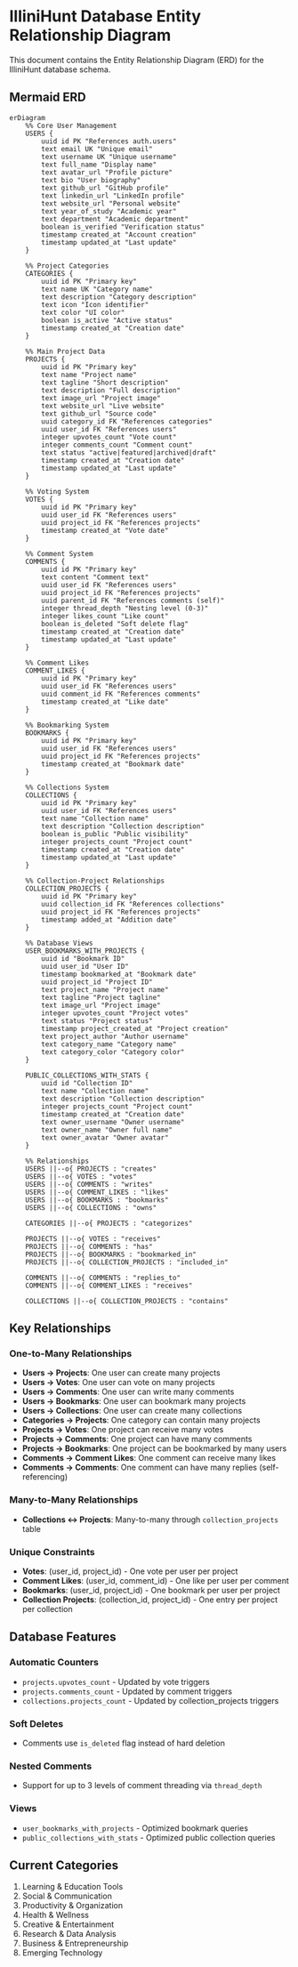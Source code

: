 # IlliniHunt Database Entity Relationship Diagram

This document contains the Entity Relationship Diagram (ERD) for the IlliniHunt database schema.

## Mermaid ERD

```mermaid
erDiagram
    %% Core User Management
    USERS {
        uuid id PK "References auth.users"
        text email UK "Unique email"
        text username UK "Unique username"
        text full_name "Display name"
        text avatar_url "Profile picture"
        text bio "User biography"
        text github_url "GitHub profile"
        text linkedin_url "LinkedIn profile"
        text website_url "Personal website"
        text year_of_study "Academic year"
        text department "Academic department"
        boolean is_verified "Verification status"
        timestamp created_at "Account creation"
        timestamp updated_at "Last update"
    }

    %% Project Categories
    CATEGORIES {
        uuid id PK "Primary key"
        text name UK "Category name"
        text description "Category description"
        text icon "Icon identifier"
        text color "UI color"
        boolean is_active "Active status"
        timestamp created_at "Creation date"
    }

    %% Main Project Data
    PROJECTS {
        uuid id PK "Primary key"
        text name "Project name"
        text tagline "Short description"
        text description "Full description"
        text image_url "Project image"
        text website_url "Live website"
        text github_url "Source code"
        uuid category_id FK "References categories"
        uuid user_id FK "References users"
        integer upvotes_count "Vote count"
        integer comments_count "Comment count"
        text status "active|featured|archived|draft"
        timestamp created_at "Creation date"
        timestamp updated_at "Last update"
    }

    %% Voting System
    VOTES {
        uuid id PK "Primary key"
        uuid user_id FK "References users"
        uuid project_id FK "References projects"
        timestamp created_at "Vote date"
    }

    %% Comment System
    COMMENTS {
        uuid id PK "Primary key"
        text content "Comment text"
        uuid user_id FK "References users"
        uuid project_id FK "References projects"
        uuid parent_id FK "References comments (self)"
        integer thread_depth "Nesting level (0-3)"
        integer likes_count "Like count"
        boolean is_deleted "Soft delete flag"
        timestamp created_at "Creation date"
        timestamp updated_at "Last update"
    }

    %% Comment Likes
    COMMENT_LIKES {
        uuid id PK "Primary key"
        uuid user_id FK "References users"
        uuid comment_id FK "References comments"
        timestamp created_at "Like date"
    }

    %% Bookmarking System
    BOOKMARKS {
        uuid id PK "Primary key"
        uuid user_id FK "References users"
        uuid project_id FK "References projects"
        timestamp created_at "Bookmark date"
    }

    %% Collections System
    COLLECTIONS {
        uuid id PK "Primary key"
        uuid user_id FK "References users"
        text name "Collection name"
        text description "Collection description"
        boolean is_public "Public visibility"
        integer projects_count "Project count"
        timestamp created_at "Creation date"
        timestamp updated_at "Last update"
    }

    %% Collection-Project Relationships
    COLLECTION_PROJECTS {
        uuid id PK "Primary key"
        uuid collection_id FK "References collections"
        uuid project_id FK "References projects"
        timestamp added_at "Addition date"
    }

    %% Database Views
    USER_BOOKMARKS_WITH_PROJECTS {
        uuid id "Bookmark ID"
        uuid user_id "User ID"
        timestamp bookmarked_at "Bookmark date"
        uuid project_id "Project ID"
        text project_name "Project name"
        text tagline "Project tagline"
        text image_url "Project image"
        integer upvotes_count "Project votes"
        text status "Project status"
        timestamp project_created_at "Project creation"
        text project_author "Author username"
        text category_name "Category name"
        text category_color "Category color"
    }

    PUBLIC_COLLECTIONS_WITH_STATS {
        uuid id "Collection ID"
        text name "Collection name"
        text description "Collection description"
        integer projects_count "Project count"
        timestamp created_at "Creation date"
        text owner_username "Owner username"
        text owner_name "Owner full name"
        text owner_avatar "Owner avatar"
    }

    %% Relationships
    USERS ||--o{ PROJECTS : "creates"
    USERS ||--o{ VOTES : "votes"
    USERS ||--o{ COMMENTS : "writes"
    USERS ||--o{ COMMENT_LIKES : "likes"
    USERS ||--o{ BOOKMARKS : "bookmarks"
    USERS ||--o{ COLLECTIONS : "owns"

    CATEGORIES ||--o{ PROJECTS : "categorizes"

    PROJECTS ||--o{ VOTES : "receives"
    PROJECTS ||--o{ COMMENTS : "has"
    PROJECTS ||--o{ BOOKMARKS : "bookmarked_in"
    PROJECTS ||--o{ COLLECTION_PROJECTS : "included_in"

    COMMENTS ||--o{ COMMENTS : "replies_to"
    COMMENTS ||--o{ COMMENT_LIKES : "receives"

    COLLECTIONS ||--o{ COLLECTION_PROJECTS : "contains"
```

## Key Relationships

### One-to-Many Relationships
- **Users → Projects**: One user can create many projects
- **Users → Votes**: One user can vote on many projects
- **Users → Comments**: One user can write many comments
- **Users → Bookmarks**: One user can bookmark many projects
- **Users → Collections**: One user can create many collections
- **Categories → Projects**: One category can contain many projects
- **Projects → Votes**: One project can receive many votes
- **Projects → Comments**: One project can have many comments
- **Projects → Bookmarks**: One project can be bookmarked by many users
- **Comments → Comment Likes**: One comment can receive many likes
- **Comments → Comments**: One comment can have many replies (self-referencing)

### Many-to-Many Relationships
- **Collections ↔ Projects**: Many-to-many through `collection_projects` table

### Unique Constraints
- **Votes**: (user_id, project_id) - One vote per user per project
- **Comment Likes**: (user_id, comment_id) - One like per user per comment
- **Bookmarks**: (user_id, project_id) - One bookmark per user per project
- **Collection Projects**: (collection_id, project_id) - One entry per project per collection

## Database Features

### Automatic Counters
- `projects.upvotes_count` - Updated by vote triggers
- `projects.comments_count` - Updated by comment triggers
- `collections.projects_count` - Updated by collection_projects triggers

### Soft Deletes
- Comments use `is_deleted` flag instead of hard deletion

### Nested Comments
- Support for up to 3 levels of comment threading via `thread_depth`

### Views
- `user_bookmarks_with_projects` - Optimized bookmark queries
- `public_collections_with_stats` - Optimized public collection queries

## Current Categories
1. Learning & Education Tools
2. Social & Communication
3. Productivity & Organization
4. Health & Wellness
5. Creative & Entertainment
6. Research & Data Analysis
7. Business & Entrepreneurship
8. Emerging Technology
